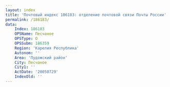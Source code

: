```yaml
---
layout: index
title: 'Почтовый индекс 186183: отделение почтовой связи Почты России'
permalink: /186183/
data:
    Index: 186183
    OPSName: Песчаное
    OPSType: О
    OPSSubm: 186359
    Region: 'Карелия Республика'
    Autonom: ''
    Area: 'Пудожский район'
    City: Песчаное
    City1: ''
    ActDate: '20050729'
    IndexOld: ''
---
```

